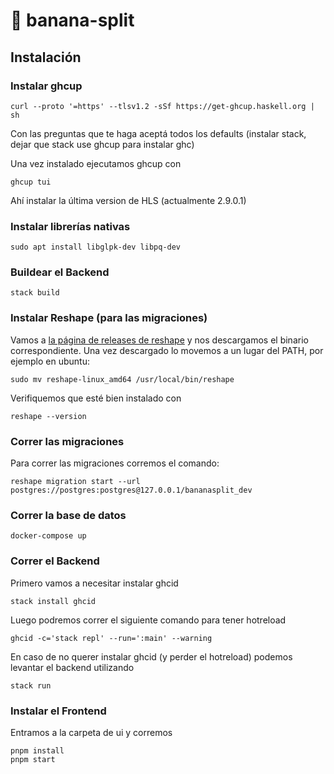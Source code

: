 # 🍌 banana-split

## Instalación

### Instalar ghcup 

```
curl --proto '=https' --tlsv1.2 -sSf https://get-ghcup.haskell.org | sh
```

Con las preguntas que te haga aceptá todos los defaults (instalar stack,
dejar que stack use ghcup para instalar ghc)

Una vez instalado ejecutamos ghcup con

```
ghcup tui
```

Ahí instalar la última version de HLS (actualmente 2.9.0.1)

### Instalar librerías nativas

```
sudo apt install libglpk-dev libpq-dev

```

### Buildear el Backend

```
stack build
```

### Instalar Reshape (para las migraciones)

Vamos a [la página de releases de reshape](https://github.com/fabianlindfors/reshape/releases) 
y nos descargamos el binario correspondiente. 
Una vez descargado lo movemos a un lugar del PATH, por ejemplo en ubuntu:

```
sudo mv reshape-linux_amd64 /usr/local/bin/reshape
```

Verifiquemos que esté bien instalado con

```
reshape --version
```

### Correr las migraciones

Para correr las migraciones corremos el comando:

```
reshape migration start --url postgres://postgres:postgres@127.0.0.1/bananasplit_dev
```

### Correr la base de datos

```
docker-compose up
```

### Correr el Backend

Primero vamos a necesitar instalar ghcid

```
stack install ghcid
```

Luego podremos correr el siguiente comando para tener hotreload

```
ghcid -c='stack repl' --run=':main' --warning
```

En caso de no querer instalar ghcid (y perder el hotreload) podemos levantar el backend utilizando 

```
stack run
```

### Instalar el Frontend

Entramos a la carpeta de ui y corremos 

 ```
pnpm install 
pnpm start
 ```
